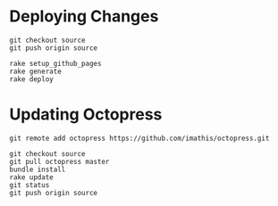 # Deploying Changes

    git checkout source
    git push origin source

    rake setup_github_pages
    rake generate
    rake deploy

# Updating Octopress

    git remote add octopress https://github.com/imathis/octopress.git
    
    git checkout source
    git pull octopress master
    bundle install
    rake update
    git status
    git push origin source
